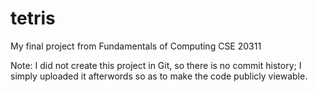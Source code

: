 # tetris

My final project from Fundamentals of Computing CSE 20311

Note: I did not create this project in Git, so there is no commit history; I simply uploaded it afterwords so as to make the code publicly viewable.
